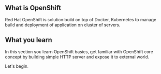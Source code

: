 

## What is OpenShift 

Red Hat OpenShift is solution build on top of Docker, Kubernetes to manage build and deployment of application on cluster of servers.

## What you learn 

In this section you learn OpenShift basics, get familiar with OpenShift core concept by building simple HTTP server and expose it to external world.

Let's begin.